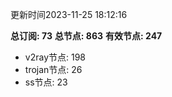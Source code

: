 更新时间2023-11-25 18:12:16

**总订阅: 73**
**总节点: 863**
**有效节点: 247**
- v2ray节点: 198
- trojan节点: 26
- ss节点: 23
